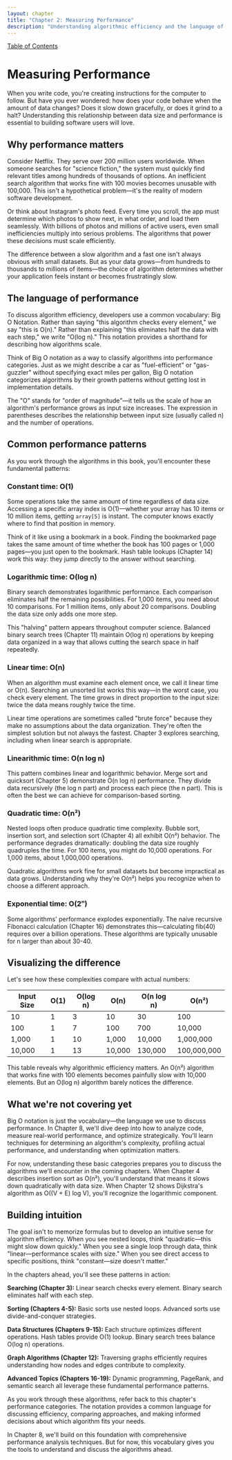 ```yaml
---
layout: chapter
title: "Chapter 2: Measuring Performance"
description: "Understanding algorithmic efficiency and the language of performance"
---
```


<div class="top-nav">
  <a href="index">Table of Contents</a>
</div>

# Measuring Performance

When you write code, you're creating instructions for the computer to follow. But have you ever wondered: how does your code behave when the amount of data changes? Does it slow down gracefully, or does it grind to a halt? Understanding this relationship between data size and performance is essential to building software users will love.

## Why performance matters

Consider Netflix. They serve over 200 million users worldwide. When someone searches for "science fiction," the system must quickly find relevant titles among hundreds of thousands of options. An inefficient search algorithm that works fine with 100 movies becomes unusable with 100,000. This isn't a hypothetical problem—it's the reality of modern software development.

Or think about Instagram's photo feed. Every time you scroll, the app must determine which photos to show next, in what order, and load them seamlessly. With billions of photos and millions of active users, even small inefficiencies multiply into serious problems. The algorithms that power these decisions must scale efficiently.

The difference between a slow algorithm and a fast one isn't always obvious with small datasets. But as your data grows—from hundreds to thousands to millions of items—the choice of algorithm determines whether your application feels instant or becomes frustratingly slow.

## The language of performance

To discuss algorithm efficiency, developers use a common vocabulary: Big O Notation. Rather than saying "this algorithm checks every element," we say "this is O(n)." Rather than explaining "this eliminates half the data with each step," we write "O(log n)." This notation provides a shorthand for describing how algorithms scale.

Think of Big O notation as a way to classify algorithms into performance categories. Just as we might describe a car as "fuel-efficient" or "gas-guzzler" without specifying exact miles per gallon, Big O notation categorizes algorithms by their growth patterns without getting lost in implementation details.

The "O" stands for "order of magnitude"—it tells us the scale of how an algorithm's performance grows as input size increases. The expression in parentheses describes the relationship between input size (usually called n) and the number of operations.

## Common performance patterns

As you work through the algorithms in this book, you'll encounter these fundamental patterns:

### Constant time: O(1)

Some operations take the same amount of time regardless of data size. Accessing a specific array index is O(1)—whether your array has 10 items or 10 million items, getting `array[5]` is instant. The computer knows exactly where to find that position in memory.

Think of it like using a bookmark in a book. Finding the bookmarked page takes the same amount of time whether the book has 100 pages or 1,000 pages—you just open to the bookmark. Hash table lookups (Chapter 14) work this way: they jump directly to the answer without searching.

### Logarithmic time: O(log n)

Binary search demonstrates logarithmic performance. Each comparison eliminates half the remaining possibilities. For 1,000 items, you need about 10 comparisons. For 1 million items, only about 20 comparisons. Doubling the data size only adds one more step.

This "halving" pattern appears throughout computer science. Balanced binary search trees (Chapter 11) maintain O(log n) operations by keeping data organized in a way that allows cutting the search space in half repeatedly.

### Linear time: O(n)

When an algorithm must examine each element once, we call it linear time or O(n). Searching an unsorted list works this way—in the worst case, you check every element. The time grows in direct proportion to the input size: twice the data means roughly twice the time.

Linear time operations are sometimes called "brute force" because they make no assumptions about the data organization. They're often the simplest solution but not always the fastest. Chapter 3 explores searching, including when linear search is appropriate.

### Linearithmic time: O(n log n)

This pattern combines linear and logarithmic behavior. Merge sort and quicksort (Chapter 5) demonstrate O(n log n) performance. They divide data recursively (the log n part) and process each piece (the n part). This is often the best we can achieve for comparison-based sorting.

### Quadratic time: O(n²)

Nested loops often produce quadratic time complexity. Bubble sort, insertion sort, and selection sort (Chapter 4) all exhibit O(n²) behavior. The performance degrades dramatically: doubling the data size roughly quadruples the time. For 100 items, you might do 10,000 operations. For 1,000 items, about 1,000,000 operations.

Quadratic algorithms work fine for small datasets but become impractical as data grows. Understanding why they're O(n²) helps you recognize when to choose a different approach.

### Exponential time: O(2ⁿ)

Some algorithms' performance explodes exponentially. The naive recursive Fibonacci calculation (Chapter 16) demonstrates this—calculating fib(40) requires over a billion operations. These algorithms are typically unusable for n larger than about 30-40.

## Visualizing the difference

Let's see how these complexities compare with actual numbers:

| Input Size | O(1) | O(log n) | O(n) | O(n log n) | O(n²) |
|------------|------|----------|------|------------|-------|
| 10         | 1    | 3        | 10   | 30         | 100   |
| 100        | 1    | 7        | 100  | 700        | 10,000|
| 1,000      | 1    | 10       | 1,000| 10,000     | 1,000,000|
| 10,000     | 1    | 13       | 10,000| 130,000   | 100,000,000|

This table reveals why algorithmic efficiency matters. An O(n²) algorithm that works fine with 100 elements becomes painfully slow with 10,000 elements. But an O(log n) algorithm barely notices the difference.

## What we're not covering yet

Big O notation is just the vocabulary—the language we use to discuss performance. In Chapter 8, we'll dive deep into how to analyze code, measure real-world performance, and optimize strategically. You'll learn techniques for determining an algorithm's complexity, profiling actual performance, and understanding when optimization matters.

For now, understanding these basic categories prepares you to discuss the algorithms we'll encounter in the coming chapters. When Chapter 4 describes insertion sort as O(n²), you'll understand that means it slows down quadratically with data size. When Chapter 12 shows Dijkstra's algorithm as O((V + E) log V), you'll recognize the logarithmic component.

## Building intuition

The goal isn't to memorize formulas but to develop an intuitive sense for algorithm efficiency. When you see nested loops, think "quadratic—this might slow down quickly." When you see a single loop through data, think "linear—performance scales with size." When you see direct access to specific positions, think "constant—size doesn't matter."

In the chapters ahead, you'll see these patterns in action:

**Searching (Chapter 3):** Linear search checks every element. Binary search eliminates half with each step.

**Sorting (Chapters 4-5):** Basic sorts use nested loops. Advanced sorts use divide-and-conquer strategies.

**Data Structures (Chapters 9-15):** Each structure optimizes different operations. Hash tables provide O(1) lookup. Binary search trees balance O(log n) operations.

**Graph Algorithms (Chapter 12):** Traversing graphs efficiently requires understanding how nodes and edges contribute to complexity.

**Advanced Topics (Chapters 16-19):** Dynamic programming, PageRank, and semantic search all leverage these fundamental performance patterns.

As you work through these algorithms, refer back to this chapter's performance categories. The notation provides a common language for discussing efficiency, comparing approaches, and making informed decisions about which algorithm fits your needs.

In Chapter 8, we'll build on this foundation with comprehensive performance analysis techniques. But for now, this vocabulary gives you the tools to understand and discuss the algorithms ahead.
